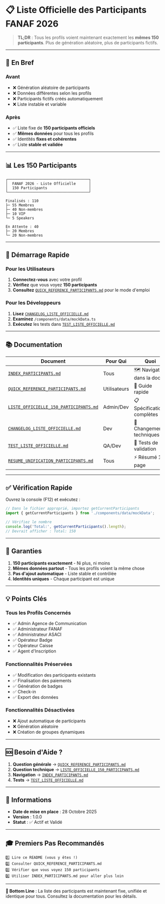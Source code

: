 # 📋 Liste Officielle des Participants FANAF 2026

> **TL;DR** : Tous les profils voient maintenant exactement les **mêmes 150 participants**. Plus de génération aléatoire, plus de participants fictifs.

---

## 🎯 En Bref

### Avant
- ❌ Génération aléatoire de participants
- ❌ Données différentes selon les profils
- ❌ Participants fictifs créés automatiquement
- ❌ Liste instable et variable

### Après
- ✅ Liste fixe de **150 participants officiels**
- ✅ **Mêmes données** pour tous les profils
- ✅ Identités **fixes et cohérentes**
- ✅ Liste **stable et validée**

---

## 📊 Les 150 Participants

```
┌─────────────────────────────────────┐
│  FANAF 2026 - Liste Officielle      │
│  150 Participants                   │
└─────────────────────────────────────┘

Finalisés : 110
├─ 55 Membres
├─ 40 Non-membres
├─ 10 VIP
└─ 5 Speakers

En Attente : 40
├─ 20 Membres
└─ 20 Non-membres
```

---

## 🚀 Démarrage Rapide

### Pour les Utilisateurs

1. **Connectez-vous** avec votre profil
2. **Vérifiez** que vous voyez **150 participants**
3. **Consultez** [`QUICK_REFERENCE_PARTICIPANTS.md`](/QUICK_REFERENCE_PARTICIPANTS.md) pour le mode d'emploi

### Pour les Développeurs

1. **Lisez** [`CHANGELOG_LISTE_OFFICIELLE.md`](/CHANGELOG_LISTE_OFFICIELLE.md)
2. **Examinez** `/components/data/mockData.ts`
3. **Exécutez** les tests dans [`TEST_LISTE_OFFICIELLE.md`](/TEST_LISTE_OFFICIELLE.md)

---

## 📚 Documentation

| Document | Pour Qui | Quoi |
|----------|----------|------|
| [`INDEX_PARTICIPANTS.md`](/INDEX_PARTICIPANTS.md) | Tous | 🗺️ Navigation dans la doc |
| [`QUICK_REFERENCE_PARTICIPANTS.md`](/QUICK_REFERENCE_PARTICIPANTS.md) | Utilisateurs | 📖 Guide rapide |
| [`LISTE_OFFICIELLE_150_PARTICIPANTS.md`](/LISTE_OFFICIELLE_150_PARTICIPANTS.md) | Admin/Dev | 📋 Spécifications complètes |
| [`CHANGELOG_LISTE_OFFICIELLE.md`](/CHANGELOG_LISTE_OFFICIELLE.md) | Dev | 🔧 Changements techniques |
| [`TEST_LISTE_OFFICIELLE.md`](/TEST_LISTE_OFFICIELLE.md) | QA/Dev | 🧪 Tests de validation |
| [`RESUME_UNIFICATION_PARTICIPANTS.md`](/RESUME_UNIFICATION_PARTICIPANTS.md) | Tous | ⚡ Résumé 1 page |

---

## ✅ Vérification Rapide

Ouvrez la console (F12) et exécutez :

```javascript
// Dans le fichier approprié, importez getCurrentParticipants
import { getCurrentParticipants } from './components/data/mockData';

// Vérifiez le nombre
console.log('Total:', getCurrentParticipants().length);
// Devrait afficher : Total: 150
```

---

## 🔐 Garanties

1. **150 participants exactement** - Ni plus, ni moins
2. **Mêmes données partout** - Tous les profils voient la même chose
3. **Pas d'ajout automatique** - Liste stable et contrôlée
4. **Identités uniques** - Chaque participant est unique

---

## 💡 Points Clés

### Tous les Profils Concernés
- ✅ Admin Agence de Communication
- ✅ Administrateur FANAF
- ✅ Administrateur ASACI
- ✅ Opérateur Badge
- ✅ Opérateur Caisse
- ✅ Agent d'Inscription

### Fonctionnalités Préservées
- ✅ Modification des participants existants
- ✅ Finalisation des paiements
- ✅ Génération de badges
- ✅ Check-in
- ✅ Export des données

### Fonctionnalités Désactivées
- ❌ Ajout automatique de participants
- ❌ Génération aléatoire
- ❌ Création de groupes dynamiques

---

## 🆘 Besoin d'Aide ?

1. **Question générale** → [`QUICK_REFERENCE_PARTICIPANTS.md`](/QUICK_REFERENCE_PARTICIPANTS.md)
2. **Question technique** → [`LISTE_OFFICIELLE_150_PARTICIPANTS.md`](/LISTE_OFFICIELLE_150_PARTICIPANTS.md)
3. **Navigation** → [`INDEX_PARTICIPANTS.md`](/INDEX_PARTICIPANTS.md)
4. **Tests** → [`TEST_LISTE_OFFICIELLE.md`](/TEST_LISTE_OFFICIELLE.md)

---

## 📅 Informations

- **Date de mise en place** : 28 Octobre 2025
- **Version** : 1.0.0
- **Statut** : ✅ Actif et Validé

---

## 🎓 Premiers Pas Recommandés

```
1️⃣ Lire ce README (vous y êtes !)
2️⃣ Consulter QUICK_REFERENCE_PARTICIPANTS.md
3️⃣ Vérifier que vous voyez 150 participants
4️⃣ Utiliser INDEX_PARTICIPANTS.md pour aller plus loin
```

---

**🎯 Bottom Line** : La liste des participants est maintenant fixe, unifiée et identique pour tous. Consultez la documentation pour les détails.
